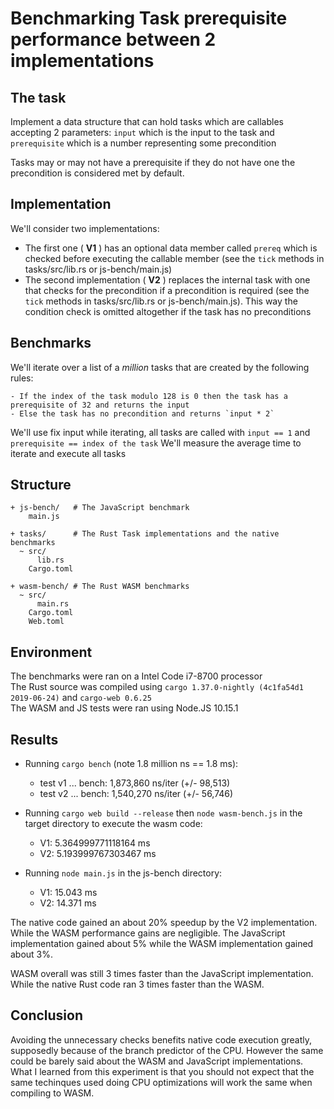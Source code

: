 # Benchmarking Task prerequisite performance between 2 implementations

## The task

Implement a data structure that can hold tasks which are callables accepting 2 parameters: `input` which is the input to the task and `prerequisite` which is a number representing some precondition

Tasks may or may not have a prerequisite if they do not have one the precondition is considered met by default.

## Implementation

We'll consider two implementations:

- The first one ( __V1__ ) has an optional data member called `prereq` which is checked before executing the callable member (see the `tick` methods in tasks/src/lib.rs or js-bench/main.js)
- The second implementation ( __V2__ ) replaces the internal task with one that checks for the precondition if a precondition is required (see the `tick` methods in tasks/src/lib.rs or js-bench/main.js). This way the condition check is omitted altogether if the task has no preconditions

## Benchmarks

We'll iterate over a list of a *million* tasks that are created by the following rules:

    - If the index of the task modulo 128 is 0 then the task has a prerequisite of 32 and returns the input
    - Else the task has no precondition and returns `input * 2`

We'll use fix input while iterating, all tasks are called with `input == 1` and `prerequisite == index of the task`
We'll measure the average time to iterate and execute all tasks

## Structure

```
+ js-bench/   # The JavaScript benchmark
    main.js

+ tasks/      # The Rust Task implementations and the native benchmarks
  ~ src/
      lib.rs
    Cargo.toml

+ wasm-bench/ # The Rust WASM benchmarks
  ~ src/
      main.rs 
    Cargo.toml
    Web.toml
```

## Environment

The benchmarks were ran on a Intel Code i7-8700 processor<br>
The Rust source was compiled using `cargo 1.37.0-nightly (4c1fa54d1 2019-06-24)` and `cargo-web 0.6.25`<br>
The WASM and JS tests were ran using Node.JS 10.15.1<br>

## Results

- Running `cargo bench` (note 1.8 million ns == 1.8 ms):

    - test v1 ... bench:   1,873,860 ns/iter (+/- 98,513)
    - test v2 ... bench:   1,540,270 ns/iter (+/- 56,746)

- Running `cargo web build --release` then `node wasm-bench.js` in the target directory to execute the wasm code:

    - V1:  5.364999771118164 ms
    - V2:  5.193999767303467 ms

- Running `node main.js` in the js-bench directory:

    - V1:  15.043 ms
    - V2:  14.371 ms


The native code gained an about 20% speedup by the V2 implementation. While the WASM performance gains are negligible. The JavaScript implementation gained about 5% while the WASM implementation gained about 3%.

WASM overall was still 3 times faster than the JavaScript implementation. While the native Rust code ran 3 times faster than the WASM.

## Conclusion

Avoiding the unnecessary checks benefits native code execution greatly, supposedly because of the branch predictor of the CPU. However the same could be barely said about the WASM and JavaScript implementations. What I learned from this experiment is that you should not expect that the same techinques used doing CPU optimizations will work the same when compiling to WASM. 

